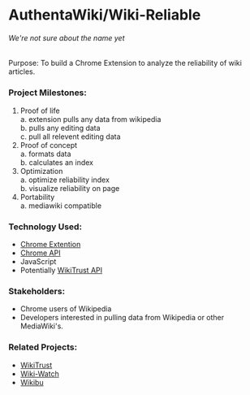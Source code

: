 # AuthentaWiki/Wiki-Reliable 
###### We're not sure about the name yet

Purpose: To build a Chrome Extension to analyze the reliability of wiki articles.


### Project Milestones:
1. Proof of life  
  a. extension pulls any data from wikipedia  
  b. pulls any editing data  
  c. pull all relevent editing data  
2. Proof of concept  
  a. formats data  
  b. calculates an index  
3. Optimization  
  a. optimize reliability index  
  b. visualize reliability on page  
4. Portability  
  a. mediawiki compatible  
 
### Technology Used:
- [Chrome Extention](http://developer.chrome.com/extensions/index.html)
- [Chrome API](http://developer.chrome.com/extensions/api_index.html)
- JavaScript
- Potentially [WikiTrust API](http://www.wikitrust.net/vandalism-api)

### Stakeholders:
- Chrome users of Wikipedia
- Developers interested in pulling data from Wikipedia or other MediaWiki's.

### Related Projects:
- [WikiTrust](http://www.wikitrust.net/)
- [Wiki-Watch](http://en.wiki-watch.de/)
- [Wikibu](http://www.wikibu.ch/)
